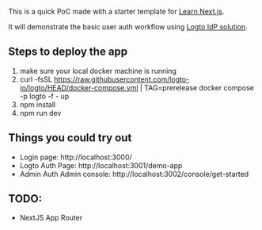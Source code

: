 This is a quick PoC made with a starter template for [Learn Next.js](https://nextjs.org/learn).

It will demonstrate the basic user auth workflow using [Logto IdP solution](https://logto.io).

## Steps to deploy the app

1. make sure your local docker machine is running
2. curl -fsSL https://raw.githubusercontent.com/logto-io/logto/HEAD/docker-compose.yml | TAG=prerelease docker compose -p logto -f - up
3. npm install
4. npm run dev

## Things you could try out

- Login page: http://localhost:3000/
- Logto Auth Page: http://localhost:3001/demo-app
- Admin Auth Admin console: http://localhost:3002/console/get-started

## TODO:

- NextJS App Router

